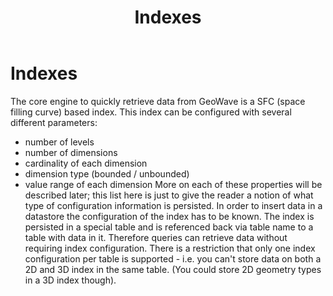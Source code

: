 ﻿---
layout: docs
title: Indexes
---

# Indexes

The core engine to quickly retrieve data from GeoWave is a SFC (space filling curve) based index.  This index can be configured with several different parameters: 
 * number of levels
 * number of dimensions
 * cardinality of each dimension
 * dimension type (bounded / unbounded)
 * value range of each dimension
More on each of these properties will be described later; this list here is just to give the reader a notion of what type of configuration information is persisted.
In order to insert data in a datastore the configuration of the index has to be known.  The index is persisted in a special table and is referenced back via table name to a table with data in it.  Therefore queries can retrieve data without requiring index configuration.  There is a restriction that only one index configuration per table is supported - i.e. you can't store data on both a 2D and 3D index in the same table.  (You could store 2D geometry types in a 3D index though).
